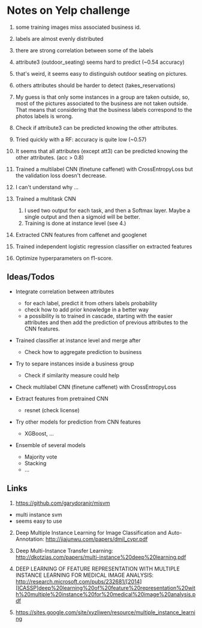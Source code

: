 # Notes on Yelp challenge

1. some training images miss associated business id.
2. labels are almost evenly distributed
3. there are strong correlation between some of the labels

4. attribute3 (outdoor_seating) seems hard to predict (~0.54 accuracy)
  1. that's weird, it seems easy to distinguish outdoor seating on pictures.
  2. others attributes should be harder to detect (takes_reservations)
  3. My guess is that only some instances in a group are taken outside, so, most of the pictures associated to the business are not taken outside. That means that considering that the business labels correspond to the photos labels is wrong.
  
6. Check if attribute3 can be predicted knowing the other attributes.
  1. Tried quickly with a RF: accuracy is quite low (~0.57)
  
7. It seems that all attributes (except att3) can be predicted knowing the other attributes. (acc > 0.8)

8. Trained a multilabel CNN (finetune caffenet) with CrossEntropyLoss but the validation loss doesn't decrease.
  1. I can't understand why ...
  
9. Trained a multitask CNN
   1. I used two output for each task, and then a Softmax layer. Maybe a single output and then a sigmoid will be better.
   2. Training is done at instance level (see 4.)
   
10. Extracted CNN features from caffenet and googlenet
   
11. Trained independent logistic regression classifier on extracted features
  1. Optimize hyperparameters on f1-score.
  


## Ideas/Todos
* Integrate correlation between attributes
  * for each label, predict it from others labels probability
  * check how to add prior knowledge in a better way
  * a possibility is to trained in cascade, starting with the easier attributes and then add the prediction of previous attributes to the CNN features.
  
* Trained classifier at instance level and merge after
  * Check how to aggregate prediction to business

* Try to separe instances inside a business group
  * Check if similarity measure could help 

* Check multilabel CNN (finetune caffenet) with CrossEntropyLoss

* Extract features from pretrained CNN
  * resnet (check license)
  
* Try other models for prediction from CNN features
  * XGBoost, ...
  
* Ensemble of several models
  * Majority vote
  * Stacking
  * ...


## Links

1. https://github.com/garydoranjr/misvm
  * multi instance svm
  * seems easy to use
2. Deep Multiple Instance Learning for Image Classification and Auto-Annotation: http://jiajunwu.com/papers/dmil_cvpr.pdf

3. Deep Multi-Instance Transfer Learning: http://dkotzias.com/papers/multi-instance%20deep%20learning.pdf

4. DEEP LEARNING OF FEATURE REPRESENTATION WITH MULTIPLE INSTANCE LEARNING FOR MEDICAL IMAGE ANALYSIS: http://research.microsoft.com/pubs/232681/[2014][ICASSP]deep%20learning%20of%20feature%20representation%20with%20multiple%20instance%20for%20medical%20image%20analysis.pdf

5. https://sites.google.com/site/xyzliwen/resource/multiple_instance_learning
